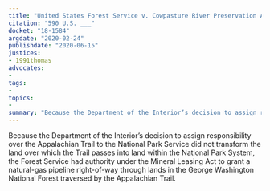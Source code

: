 ```yaml
---
title: "United States Forest Service v. Cowpasture River Preservation Association"
citation: "590 U.S. ___"
docket: "18-1584"
argdate: "2020-02-24"
publishdate: "2020-06-15"
justices:
- 1991thomas
advocates:
- 
tags:
- 
topics:
- 
summary: "Because the Department of the Interior’s decision to assign responsibility over the Appalachian Trail to the National Park Service did not transform the land over which the Trail passes into land within the National Park System, the Forest Service had authority under the Mineral Leasing Act to grant a natural-gas pipeline right-of-way through lands in the George Washington National Forest traversed by the Appalachian Trail."
---
```

Because the Department of the Interior’s decision to assign responsibility over the Appalachian Trail to the National Park Service did not transform the land over which the Trail passes into land within the National Park System, the Forest Service had authority under the Mineral Leasing Act to grant a natural-gas pipeline right-of-way through lands in the George Washington National Forest traversed by the Appalachian Trail.
